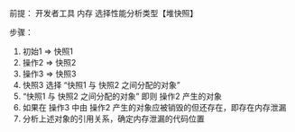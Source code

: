 前提：
  开发者工具
  内存
  选择性能分析类型【堆快照】

步骤：
1. 初始1 => 快照1
2. 操作2 => 快照2
3. 操作3 => 快照3
4. 快照3 选择 “快照1 与 快照2 之间分配的对象”
5. “快照1 与 快照2 之间分配的对象” 即则 操作2 产生的对象
6. 如果在 操作3 中由 操作2 产生的对象应被销毁的但还存在，即存在内存泄漏
7. 分析上述对象的引用关系，确定内存泄漏的代码位置
